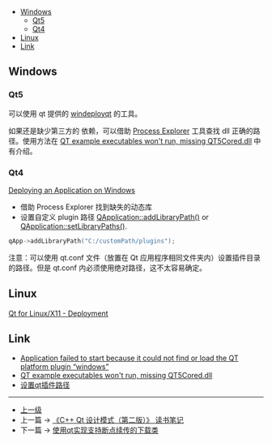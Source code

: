 <!-- 解决 qt 程序的依赖项 -->


<!-- @import "[TOC]" {cmd="toc" depthFrom=1 depthTo=6 orderedList=false} -->
<!-- code_chunk_output -->

- [Windows](#windows)
  - [Qt5](#qt5)
  - [Qt4](#qt4)
- [Linux](#linux)
- [Link](#link)

<!-- /code_chunk_output -->


## Windows

### Qt5
可以使用 qt 提供的 [windeployqt](https://doc.qt.io/qt-5/windows-deployment.html#windeployqt) 的工具。

如果还是缺少第三方的 依赖，可以借助 [Process Explorer](https://docs.microsoft.com/zh-tw/sysinternals/downloads/process-explorer) 工具查找 dll 正确的路径。使用方法在
[QT example executables won't run, missing QT5Cored.dll](https://stackoverflow.com/questions/28732602/qt-example-executables-wont-run-missing-qt5cored-dll) 中有介绍。

### Qt4
[Deploying an Application on Windows](https://doc.qt.io/archives/qt-4.8/deployment-windows.html)

* 借助 Process Explorer 找到缺失的动态库
* 设置自定义 plugin 路径 [QApplication::addLibraryPath()](https://doc.qt.io/archives/qt-4.8/qcoreapplication.html#addLibraryPath) or [QApplication::setLibraryPaths()](https://doc.qt.io/archives/qt-4.8/qcoreapplication.html#setLibraryPaths).
```c++
qApp->addLibraryPath("C:/customPath/plugins");
```

注意：可以使用 qt.conf 文件（放置在 Qt 应用程序相同文件夹内）设置插件目录的路径。但是 qt.conf 内必须使用绝对路径，这不太容易确定。

## Linux

[Qt for Linux/X11 - Deployment](https://doc.qt.io/qt-5/linux-deployment.html)

## Link
* [Application failed to start because it could not find or load the QT platform plugin “windows”](https://stackoverflow.com/questions/21268558/application-failed-to-start-because-it-could-not-find-or-load-the-qt-platform-pl/22982039)
* [QT example executables won't run, missing QT5Cored.dll](https://stackoverflow.com/questions/28732602/qt-example-executables-wont-run-missing-qt5cored-dll)
* [设置qt插件路径](https://www.cnblogs.com/findumars/p/6353066.html)

---
- [上一级](README.md)
- 上一篇 -> [《C++ Qt 设计模式（第二版）》 读书笔记](cppQtDesignPatternsBook.md)
- 下一篇 -> [使用qt实现支持断点续传的下载类](downloaderHelper.md)
